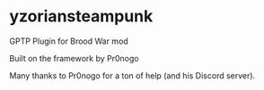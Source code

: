 # yzoriansteampunk
GPTP Plugin for Brood War mod

Built on the framework by Pr0nogo

Many thanks to Pr0nogo for a ton of help (and his Discord server).
